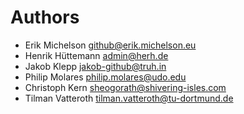 <!--
SPDX-FileCopyrightText: 2020 The HedgeDoc developers (see AUTHORS file)

SPDX-License-Identifier: CC-BY-SA-4.0
-->

# Authors

- Erik Michelson <github@erik.michelson.eu>
- Henrik Hüttemann <admin@herh.de>
- Jakob Klepp <jakob-github@truh.in>
- Philip Molares <philip.molares@udo.edu>
- Christoph Kern <sheogorath@shivering-isles.com>
- Tilman Vatteroth <tilman.vatteroth@tu-dortmund.de>
